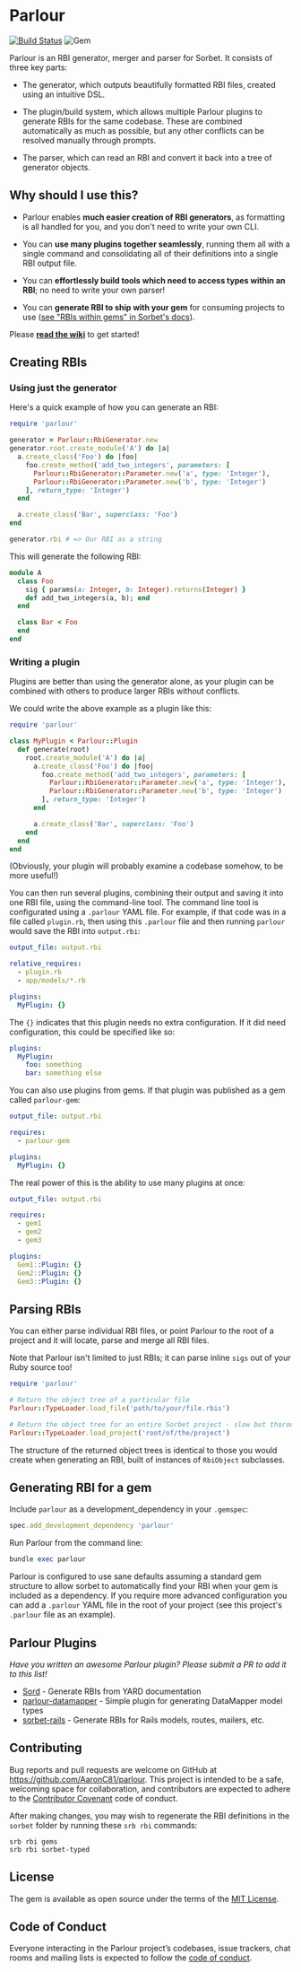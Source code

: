 # Parlour

[![Build Status](https://travis-ci.org/AaronC81/parlour.svg?branch=master)](https://travis-ci.org/AaronC81/parlour)
![Gem](https://img.shields.io/gem/v/parlour.svg)

Parlour is an RBI generator, merger and parser for Sorbet. It consists of three
key parts:

  - The generator, which outputs beautifully formatted RBI files, created using
    an intuitive DSL.

  - The plugin/build system, which allows multiple Parlour plugins to generate
    RBIs for the same codebase. These are combined automatically as much as
    possible, but any other conflicts can be resolved manually through prompts.

  - The parser, which can read an RBI and convert it back into a tree of
    generator objects.

## Why should I use this?

  - Parlour enables **much easier creation of RBI generators**, as formatting
    is all handled for you, and you don't need to write your own CLI.

  - You can **use many plugins together seamlessly**, running them all with a
    single command and consolidating all of their definitions into a single
    RBI output file.

  - You can **effortlessly build tools which need to access types within an RBI**;
    no need to write your own parser!

  - You can **generate RBI to ship with your gem** for consuming projects to use
    ([see "RBIs within gems" in Sorbet's docs](https://sorbet.org/docs/rbi#rbis-within-gems)).

Please [**read the wiki**](https://github.com/AaronC81/parlour/wiki) to get
started!

## Creating RBIs

### Using just the generator

Here's a quick example of how you can generate an RBI:

```ruby
require 'parlour'

generator = Parlour::RbiGenerator.new
generator.root.create_module('A') do |a|
  a.create_class('Foo') do |foo|
    foo.create_method('add_two_integers', parameters: [
      Parlour::RbiGenerator::Parameter.new('a', type: 'Integer'),
      Parlour::RbiGenerator::Parameter.new('b', type: 'Integer')
    ], return_type: 'Integer')
  end

  a.create_class('Bar', superclass: 'Foo')
end

generator.rbi # => Our RBI as a string
```

This will generate the following RBI:

```ruby
module A
  class Foo
    sig { params(a: Integer, b: Integer).returns(Integer) }
    def add_two_integers(a, b); end
  end

  class Bar < Foo
  end
end
```

### Writing a plugin
Plugins are better than using the generator alone, as your plugin can be
combined with others to produce larger RBIs without conflicts.

We could write the above example as a plugin like this:

```ruby
require 'parlour'

class MyPlugin < Parlour::Plugin
  def generate(root)
    root.create_module('A') do |a|
      a.create_class('Foo') do |foo|
        foo.create_method('add_two_integers', parameters: [
          Parlour::RbiGenerator::Parameter.new('a', type: 'Integer'),
          Parlour::RbiGenerator::Parameter.new('b', type: 'Integer')
        ], return_type: 'Integer')
      end

      a.create_class('Bar', superclass: 'Foo')
    end
  end
end
```

(Obviously, your plugin will probably examine a codebase somehow, to be more
useful!)

You can then run several plugins, combining their output and saving it into one
RBI file, using the command-line tool. The command line tool is configurated
using a `.parlour` YAML file. For example, if that code was in a file
called `plugin.rb`, then using this `.parlour` file and then running `parlour`
would save the RBI into `output.rbi`:

```yaml
output_file: output.rbi

relative_requires:
  - plugin.rb
  - app/models/*.rb

plugins:
  MyPlugin: {}
```

The `{}` indicates that this plugin needs no extra configuration. If it did need
configuration, this could be specified like so:

```yaml
plugins:
  MyPlugin:
    foo: something
    bar: something else
```

You can also use plugins from gems. If that plugin was published as a gem called
`parlour-gem`:

```yaml
output_file: output.rbi

requires:
  - parlour-gem

plugins:
  MyPlugin: {}
```

The real power of this is the ability to use many plugins at once:

```yaml
output_file: output.rbi

requires:
  - gem1
  - gem2
  - gem3

plugins:
  Gem1::Plugin: {}
  Gem2::Plugin: {}
  Gem3::Plugin: {}
```

## Parsing RBIs

You can either parse individual RBI files, or point Parlour to the root of a
project and it will locate, parse and merge all RBI files.

Note that Parlour isn't limited to just RBIs; it can parse inline `sigs` out
of your Ruby source too!

```ruby
require 'parlour'

# Return the object tree of a particular file
Parlour::TypeLoader.load_file('path/to/your/file.rbis')

# Return the object tree for an entire Sorbet project - slow but thorough!
Parlour::TypeLoader.load_project('root/of/the/project')
```

The structure of the returned object trees is identical to those you would
create when generating an RBI, built of instances of `RbiObject` subclasses.

## Generating RBI for a gem

Include `parlour` as a development_dependency in your `.gemspec`:

```ruby
spec.add_development_dependency 'parlour'
```

Run Parlour from the command line:

```ruby
bundle exec parlour
```

Parlour is configured to use sane defaults assuming a standard gem structure
to allow sorbet to automatically find your RBI when your gem is included as
a dependency. If you require more advanced configuration you can add a
`.parlour` YAML file in the root of your project (see this project's `.parlour`
file as an example).

## Parlour Plugins

_Have you written an awesome Parlour plugin? Please submit a PR to add it to this list!_

  - [Sord](https://github.com/AaronC81/sord) - Generate RBIs from YARD documentation
  - [parlour-datamapper](https://github.com/AaronC81/parlour-datamapper) - Simple plugin for generating DataMapper model types
  - [sorbet-rails](https://github.com/chanzuckerberg/sorbet-rails) - Generate RBIs for Rails models, routes, mailers, etc.

## Contributing

Bug reports and pull requests are welcome on GitHub at https://github.com/AaronC81/parlour. This project is intended to be a safe, welcoming space for collaboration, and contributors are expected to adhere to the [Contributor Covenant](http://contributor-covenant.org) code of conduct.

After making changes, you may wish to regenerate the RBI definitions in the `sorbet` folder by running these `srb rbi` commands:

```
srb rbi gems
srb rbi sorbet-typed
```

## License

The gem is available as open source under the terms of the [MIT License](https://opensource.org/licenses/MIT).

## Code of Conduct

Everyone interacting in the Parlour project’s codebases, issue trackers, chat rooms and mailing lists is expected to follow the [code of conduct](https://github.com/AaronC81/parlour/blob/master/CODE_OF_CONDUCT.md).
